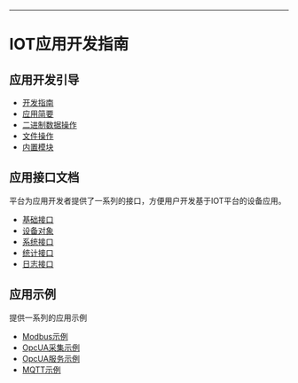 
---

# IOT应用开发指南

## 应用开发引导

* [开发指南](/app_dev_guide/tutorial.md)
* [应用简要](//app_dev_guide/onestep.md)
* [二进制数据操作](/app_dev_guide/binary.md)
* [文件操作](/app_dev_guide/file.md)
* [内置模块](/app_dev_guide/modules.md)

## 应用接口文档

平台为应用开发者提供了一系列的接口，方便用户开发基于IOT平台的设备应用。

* [基础接口](/app/api.md)
* [设备对象](/app/device.md)
* [系统接口](/app/sys.md)
* [统计接口](/app/stat.md)
* [日志接口](/app/logger.md)

## 应用示例

提供一系列的应用示例

* [Modbus示例](/examples/modbus.md)
* [OpcUA采集示例](/examples/opcuacollect.md)
* [OpcUA服务示例](/examples/opcuaserver.md)
* [MQTT示例](/examples/mqtt.md)



